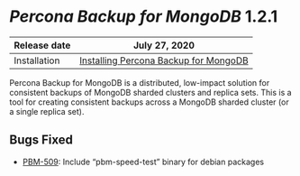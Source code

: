 # *Percona Backup for MongoDB* 1.2.1

| Release date | July 27, 2020  |
|------------- | ---------------|
| Installation | [Installing Percona Backup for MongoDB](../installation.md) |


Percona Backup for MongoDB is a distributed, low-impact solution for consistent backups of MongoDB
sharded clusters and replica sets. This is a tool for creating consistent backups
across a MongoDB sharded cluster (or a single replica set).

## Bugs Fixed

* [PBM-509](https://jira.percona.com/browse/PBM-509): Include “pbm-speed-test” binary for debian packages
